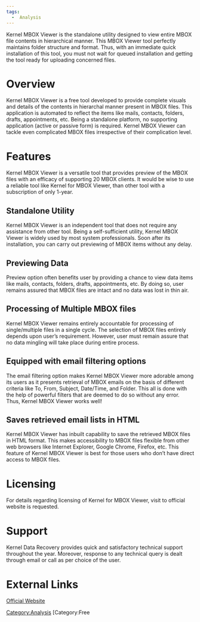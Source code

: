 ```yaml
---
tags:
  -  Analysis
---
```

Kernel MBOX Viewer is the standalone utility designed to view entire
MBOX file contents in hierarchical manner. This MBOX Viewer tool
perfectly maintains folder structure and format. Thus, with an immediate
quick installation of this tool, you must not wait for queued
installation and getting the tool ready for uploading concerned files.

# Overview

Kernel MBOX Viewer is a free tool developed to provide complete visuals
and details of the contents in hierarchal manner present in MBOX files.
This application is automated to reflect the items like mails, contacts,
folders, drafts, appointments, etc. Being a standalone platform, no
supporting application (active or passive form) is required. Kernel MBOX
Viewer can tackle even complicated MBOX files irrespective of their
complication level.

# Features

Kernel MBOX Viewer is a versatile tool that provides preview of the MBOX
files with an efficacy of supporting 20 MBOX clients. It would be wise
to use a reliable tool like Kernel for MBOX Viewer, than other tool with
a subscription of only 1-year.

## Standalone Utility

Kernel MBOX Viewer is an independent tool that does not require any
assistance from other tool. Being a self-sufficient utility, Kernel MBOX
Viewer is widely used by most system professionals. Soon after its
installation, you can carry out previewing of MBOX items without any
delay.

## Previewing Data

Preview option often benefits user by providing a chance to view data
items like mails, contacts, folders, drafts, appointments, etc. By doing
so, user remains assured that MBOX files are intact and no data was lost
in thin air.

## Processing of Multiple MBOX files

Kernel MBOX Viewer remains entirely accountable for processing of
single/multiple files in a single cycle. The selection of MBOX files
entirely depends upon user’s requirement. However, user must remain
assure that no data mingling will take place during entire process.

## Equipped with email filtering options

The email filtering option makes Kernel MBOX Viewer more adorable among
its users as it presents retrieval of MBOX emails on the basis of
different criteria like To, From, Subject, Date/Time, and Folder. This
all is done with the help of powerful filters that are deemed to do so
without any error. Thus, Kernel MBOX Viewer works well!

## Saves retrieved email lists in HTML

Kernel MBOX Viewer has inbuilt capability to save the retrieved MBOX
files in HTML format. This makes accessibility to MBOX files flexible
from other web browsers like Internet Explorer, Google Chrome, Firefox,
etc. This feature of Kernel MBOX Viewer is best for those users who
don’t have direct access to MBOX files.

# Licensing

For details regarding licensing of Kernel for MBOX Viewer, visit to
official website is requested.

# Support

Kernel Data Recovery provides quick and satisfactory technical support
throughout the year. Moreover, response to any technical query is dealt
through email or call as per choice of the user.

# External Links

[Official Website](http://www.nucleustechnologies.com/)

[Category:Analysis](category:analysis.md) [Category:Free
